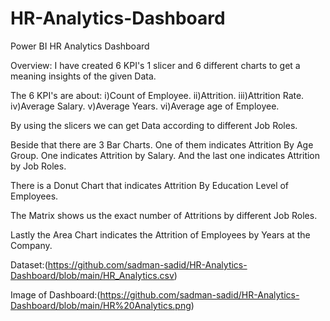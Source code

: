 # HR-Analytics-Dashboard
Power BI HR Analytics Dashboard

Overview: I have created 6 KPI's 1 slicer and 6 different charts to get a meaning insights of the given Data.

The 6 KPI's are about:
i)Count of Employee.
ii)Attrition.
iii)Attrition Rate.
iv)Average Salary.
v)Average Years.
vi)Average age of Employee.

By using the slicers we can get Data according to different Job Roles.

Beside that there are 3 Bar Charts. One of them indicates Attrition By Age Group. One indicates Attrition by Salary. And the last one indicates Attrition by Job Roles.

There is a Donut Chart that indicates Attrition By Education Level of Employees.

The Matrix shows us the exact number of Attritions by different Job Roles.

Lastly the Area Chart indicates the Attrition of Employees by Years at the Company.

Dataset:(https://github.com/sadman-sadid/HR-Analytics-Dashboard/blob/main/HR_Analytics.csv)

Image of Dashboard:(https://github.com/sadman-sadid/HR-Analytics-Dashboard/blob/main/HR%20Analytics.png)
